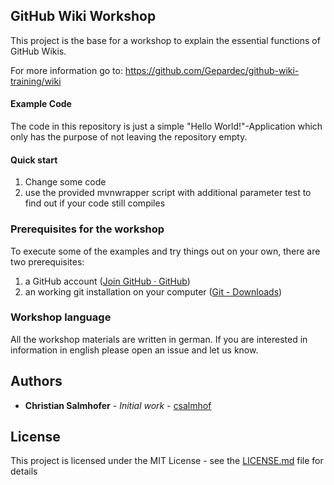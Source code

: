 ## GitHub Wiki Workshop  
  
This project is the base for a workshop to explain the essential functions of GitHub Wikis. 

For more information go to: https://github.com/Gepardec/github-wiki-training/wiki
  
#### Example Code  
  
The code in this repository is just a simple "Hello World!"-Application which only has the purpose of not leaving the repository empty.  

#### Quick start
  
1. Change some code
2. use the provided mvnwrapper script with additional parameter test to find out if your code still compiles
  
### Prerequisites for the workshop  
  
To execute some of the examples and try things out on your own, there are two prerequisites:  
  
1. a GitHub account ([Join GitHub · GitHub](https://github.com/join?ref_cta=Sign%20up))  
2. an working git installation on your computer ([Git - Downloads](https://git-scm.com/download))   
  
### Workshop language  
  
All the workshop materials are written in german. If you are interested in information in english please open an issue and let us know.
  
## Authors  
  
* **Christian Salmhofer** - *Initial work* - [csalmhof](https://github.com/csalmhof)  

## License  
  
This project is licensed under the MIT License - see the [LICENSE.md](LICENSE.md) file for details

